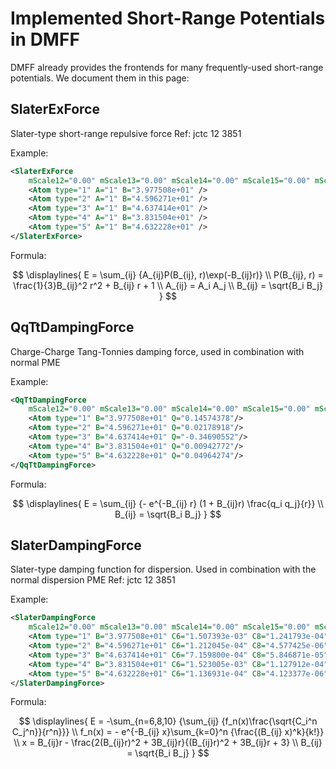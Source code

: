 # Implemented Short-Range Potentials in DMFF

DMFF already provides the frontends for many frequently-used short-range potentials.
We document them in this page:

## SlaterExForce

Slater-type short-range repulsive force
Ref: jctc 12 3851

Example:
```xml
<SlaterExForce                                                                       
    mScale12="0.00" mScale13="0.00" mScale14="0.00" mScale15="0.00" mScale16="0.00" >
    <Atom type="1" A="1" B="3.977508e+01" />
    <Atom type="2" A="1" B="4.596271e+01" />
    <Atom type="3" A="1" B="4.637414e+01" />
    <Atom type="4" A="1" B="3.831504e+01" />
    <Atom type="5" A="1" B="4.632228e+01" />
</SlaterExForce>                                                                     
```

Formula:

$$ 
\displaylines{
E = \sum_{ij} {A_{ij}P(B_{ij}, r)\exp(-B_{ij}r)} \\
P(B_{ij}, r) = \frac{1}{3}B_{ij}^2 r^2 + B_{ij} r + 1 \\
A_{ij} = A_i A_j \\
B_{ij} = \sqrt{B_i B_j}
}
$$

## QqTtDampingForce

Charge-Charge Tang-Tonnies damping force, used in combination with normal PME

Example:
```xml
<QqTtDampingForce
    mScale12="0.00" mScale13="0.00" mScale14="0.00" mScale15="0.00" mScale16="0.00" > 
    <Atom type="1" B="3.977508e+01" Q="0.14574378"/> 
    <Atom type="2" B="4.596271e+01" Q="0.02178918"/> 
    <Atom type="3" B="4.637414e+01" Q="-0.34690552"/>
    <Atom type="4" B="3.831504e+01" Q="0.00942772"/> 
    <Atom type="5" B="4.632228e+01" Q="0.04964274"/> 
</QqTtDampingForce> 
```

Formula:

$$
\displaylines{
E = \sum_{ij} {- e^{-B_{ij} r} (1 + B_{ij}r) \frac{q_i q_j}{r}} \\
B_{ij} = \sqrt{B_i B_j}
}
$$

## SlaterDampingForce

Slater-type damping function for dispersion. Used in combination with the normal dispersion PME
Ref: jctc 12 3851

Example:
```xml
<SlaterDampingForce
    mScale12="0.00" mScale13="0.00" mScale14="0.00" mScale15="0.00" mScale16="0.00" >
    <Atom type="1" B="3.977508e+01" C6="1.507393e-03" C8="1.241793e-04" C10="4.890285e-06" />
    <Atom type="2" B="4.596271e+01" C6="1.212045e-04" C8="4.577425e-06" C10="8.708729e-08" />
    <Atom type="3" B="4.637414e+01" C6="7.159800e-04" C8="5.846871e-05" C10="2.282115e-06" />
    <Atom type="4" B="3.831504e+01" C6="1.523005e-03" C8="1.127912e-04" C10="4.005600e-06" />
    <Atom type="5" B="4.632228e+01" C6="1.136931e-04" C8="4.123377e-06" C10="7.495037e-08" />
</SlaterDampingForce>
```

Formula:

$$
\displaylines{
E = -\sum_{n=6,8,10} {\sum_{ij} {f_n(x)\frac{\sqrt{C_i^n C_j^n}}{r^n}}} \\
f_n(x) = - e^{-B_{ij} x}\sum_{k=0}^n {\frac{(B_{ij} x)^k}{k!}} \\
x = B_{ij}r - \frac{2(B_{ij}r)^2 + 3B_{ij}r}{(B_{ij}r)^2 + 3B_{ij}r + 3} \\
B_{ij} = \sqrt{B_i B_j}
}
$$
